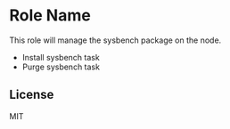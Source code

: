 Role Name
=========

This role will manage the sysbench package on the node.
- Install sysbench task
- Purge sysbench task

License
-------

MIT
